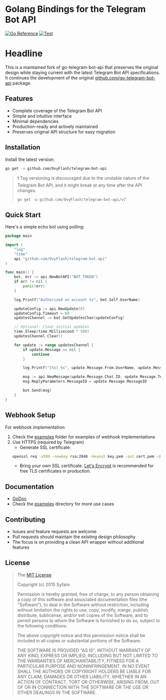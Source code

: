 # Golang Bindings for the Telegram Bot API
[![Go Reference](https://pkg.go.dev/badge/github.com/OvyFlash/telegram-bot-api.svg)](https://pkg.go.dev/github.com/OvyFlash/telegram-bot-api)
[![Test](https://github.com/OvyFlash/telegram-bot-api/actions/workflows/test.yml/badge.svg)](https://github.com/OvyFlash/telegram-bot-api/actions/workflows/test.yml)

# Headline

This is a maintained fork of go-telegram-bot-api that preserves the original design while staying current with the latest Telegram Bot API specifications. It continues the development of the original [github.com/go-telegram-bot-api](https://github.com/go-telegram-bot-api/telegram-bot-api) package.

## Features

- Complete coverage of the Telegram Bot API
- Simple and intuitive interface
- Minimal dependencies
- Production-ready and actively maintained
- Preserves original API structure for easy migration

## Installation

Install the latest version:
```bash
go get -u github.com/OvyFlash/telegram-bot-api
```

> ❗ Tag versioning is discouraged due to the unstable nature of the Telegram Bot API, and it might break at any time after the API changes.
>```
>go get -u github.com/OvyFlash/telegram-bot-api/v7
>```

## Quick Start

Here's a simple echo bot using polling:

```go
package main

import (
    "log"
    "time"
    api "github.com/OvyFlash/telegram-bot-api"
)

func main() {
    bot, err := api.NewBotAPI("BOT_TOKEN")
    if err != nil {
        panic(err)
    }

    log.Printf("Authorized on account %s", bot.Self.UserName)

    updateConfig := api.NewUpdate(0)
    updateConfig.Timeout = 60
    updatesChannel := bot.GetUpdatesChan(updateConfig)

    // Optional: Clear initial updates
    time.Sleep(time.Millisecond * 500)
    updatesChannel.Clear()

    for update := range updatesChannel {
        if update.Message == nil {
            continue
        }

        log.Printf("[%s] %s", update.Message.From.UserName, update.Message.Text)

        msg := api.NewMessage(update.Message.Chat.ID, update.Message.Text)
        msg.ReplyParameters.MessageID = update.Message.MessageID

        bot.Send(msg)
    }
}
```

## Webhook Setup

For webhook implementation:
1. Check the [examples](./examples) folder for examples of webhook implementations
2. Use HTTPS (required by Telegram)
   - Generate SSL certificate:
    ```bash
    openssl req -x509 -newkey rsa:2048 -keyout key.pem -out cert.pem -days 3560 -subj "//O=Org\CN=Test" -nodes
    ```
   - Bring your own SSL certificate. [Let's Encrypt](https://letsencrypt.org) is recommended for free TLS certificates in production.

## Documentation

- [GoDoc](https://pkg.go.dev/github.com/OvyFlash/telegram-bot-api)
- Check the [examples](./examples) directory for more use cases


## Contributing

- Issues and feature requests are welcome
- Pull requests should maintain the existing design philosophy
- The focus is on providing a clean API wrapper without additional features

## License

>The [MIT License](./LICENSE.txt)
>
>Copyright (c) 2015 Syfaro
>
>Permission is hereby granted, free of charge, to any person obtaining a copy
>of this software and associated documentation files (the "Software"), to deal
>in the Software without restriction, including without limitation the rights
>to use, copy, modify, merge, publish, distribute, sublicense, and/or sell
>copies of the Software, and to permit persons to whom the Software is
>furnished to do so, subject to the following conditions:
>
>The above copyright notice and this permission notice shall be included in all
>copies or substantial portions of the Software.
>
>THE SOFTWARE IS PROVIDED "AS IS", WITHOUT WARRANTY OF ANY KIND, EXPRESS OR
>IMPLIED, INCLUDING BUT NOT LIMITED TO THE WARRANTIES OF MERCHANTABILITY,
>FITNESS FOR A PARTICULAR PURPOSE AND NONINFRINGEMENT. IN NO EVENT SHALL THE
>AUTHORS OR COPYRIGHT HOLDERS BE LIABLE FOR ANY CLAIM, DAMAGES OR OTHER
>LIABILITY, WHETHER IN AN ACTION OF CONTRACT, TORT OR OTHERWISE, ARISING FROM,
>OUT OF OR IN CONNECTION WITH THE SOFTWARE OR THE USE OR OTHER DEALINGS IN THE
>SOFTWARE.
